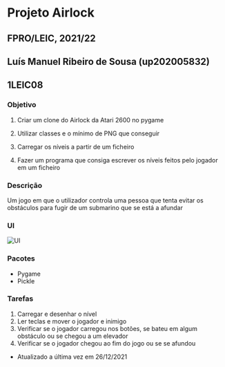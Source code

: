 # Projeto Airlock
## FPRO/LEIC, 2021/22
## Luís Manuel Ribeiro de Sousa (up202005832)
## 1LEIC08

### Objetivo

1. Criar um clone do Airlock da Atari 2600 no pygame

2. Utilizar classes e o mínimo de PNG que conseguir

3. Carregar os níveis a partir de um ficheiro

4. Fazer um programa que consiga escrever os níveis feitos pelo jogador em um ficheiro

### Descrição

Um jogo em que o utilizador controla uma pessoa que tenta evitar os obstáculos para fugir de um submarino que se está a afundar

### UI

![UI](https://i.imgur.com/I7vM8Um.png)

### Pacotes

- Pygame
- Pickle

### Tarefas

1. Carregar e desenhar o nível
2. Ler teclas e mover o jogador e inimigo
3. Verificar se o jogador carregou nos botões, se bateu em algum obstáculo ou se chegou a um elevador
4. Verificar se o jogador chegou ao fim do jogo ou se se afundou

- Atualizado a última vez em 26/12/2021
